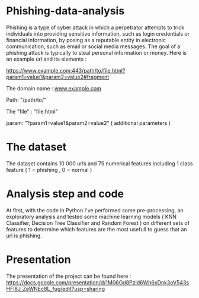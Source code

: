 # Phishing-data-analysis

Phishing is a type of cyber attack in which a perpetrator attempts to trick individuals into providing sensitive information, such as login credentials or financial information, by posing as a reputable entity in electronic communication, such as email or social media messages. 
The goal of a phishing attack is typically to steal personal information or money. Here is an example url and its elements :

https://www.example.com:443/path/to/file.html?param1=value1&param2=value2#fragment

The domain name : www.example.com 

Path:  "/path/to/"

The "file" : ”file.html" 

param: “?param1=value1&param2=value2” ( additional parameters )

# The dataset

The dataset contains 10 000 urls and 75 numerical features including 1 class feature ( 1 = phishing , 0 = normal ) 

# Analysis step and code 

At first, with the code in Python I've performed some pre-processing, an exploratory analysis and tested some machine learning models ( KNN Classifier, Decision Tree Classifier and Random Forest ) on different sets of features to determine which features are the most usefull to guess that an url is phishing.

# Presentation

The presentation of the project can be found here : https://docs.google.com/presentation/d/1M06Gd8PzId6Wh6xDnk3oV543sHFI8J_ZeWNEc8L_fug/edit?usp=sharing 

